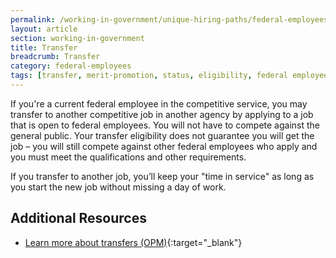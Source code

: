 ```yaml
---
permalink: /working-in-government/unique-hiring-paths/federal-employees/transfer/
layout: article
section: working-in-government
title: Transfer
breadcrumb: Transfer
category: federal-employees
tags: [transfer, merit-promotion, status, eligibility, federal employees]
---
```


If you're a current federal employee in the competitive service, you may transfer to another competitive job in another agency by applying to a job that is open to federal employees. You will not have to compete against the general public.  Your transfer eligibility does not guarantee you will get the job – you will still compete against other federal employees who apply and you must meet the qualifications and other requirements.

If you transfer to another job, you’ll keep your "time in service" as long as you start the new job without missing a day of work.  


## Additional Resources

* [Learn more about transfers (OPM)](https://www.opm.gov/policy-data-oversight/hiring-information/details-transfers/){:target="_blank"}
